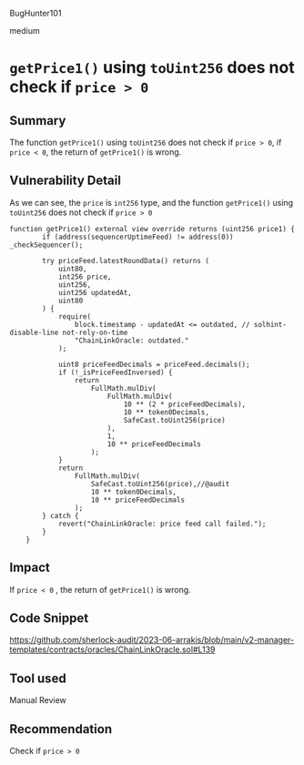BugHunter101

medium

# `getPrice1()` using `toUint256` does not check if `price > 0`

## Summary

The function `getPrice1()` using `toUint256` does not check if `price > 0`, if  `price < 0`, the return of `getPrice1()` is wrong.

## Vulnerability Detail

As we can see, the `price` is `int256` type, and the function `getPrice1()` using `toUint256` does not check if `price > 0`
```solidity
function getPrice1() external view override returns (uint256 price1) {
        if (address(sequencerUptimeFeed) != address(0)) _checkSequencer();

        try priceFeed.latestRoundData() returns (
            uint80,
            int256 price,
            uint256,
            uint256 updatedAt,
            uint80
        ) {
            require(
                block.timestamp - updatedAt <= outdated, // solhint-disable-line not-rely-on-time
                "ChainLinkOracle: outdated."
            );

            uint8 priceFeedDecimals = priceFeed.decimals();
            if (!_isPriceFeedInversed) {
                return
                    FullMath.mulDiv(
                        FullMath.mulDiv(
                            10 ** (2 * priceFeedDecimals),
                            10 ** token0Decimals,
                            SafeCast.toUint256(price)
                        ),
                        1,
                        10 ** priceFeedDecimals
                    );
            }
            return
                FullMath.mulDiv(
                    SafeCast.toUint256(price),//@audit 
                    10 ** token0Decimals,
                    10 ** priceFeedDecimals
                );
        } catch {
            revert("ChainLinkOracle: price feed call failed.");
        }
    }
```
## Impact

If `price < 0`  , the return of `getPrice1()` is wrong.

## Code Snippet

https://github.com/sherlock-audit/2023-06-arrakis/blob/main/v2-manager-templates/contracts/oracles/ChainLinkOracle.sol#L139

## Tool used

Manual Review

## Recommendation

Check if `price > 0`
